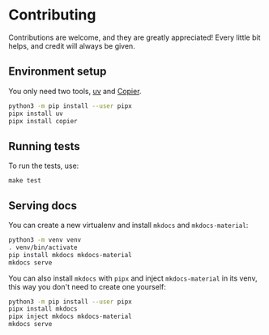 # Contributing

Contributions are welcome, and they are greatly appreciated!
Every little bit helps, and credit will always be given.

## Environment setup

You only need two tools, [uv](https://github.com/astral-sh/uv)
and [Copier](https://github.com/copier-org/copier).

```bash
python3 -m pip install --user pipx
pipx install uv
pipx install copier
```

## Running tests

To run the tests, use:

```
make test
```

## Serving docs

You can create a new virtualenv
and install `mkdocs` and `mkdocs-material`:

```bash
python3 -m venv venv
. venv/bin/activate
pip install mkdocs mkdocs-material
mkdocs serve
```

You can also install `mkdocs` with `pipx` and
inject `mkdocs-material` in its venv,
this way you don't need to create one yourself:

```bash
python3 -m pip install --user pipx
pipx install mkdocs
pipx inject mkdocs mkdocs-material
mkdocs serve
```
